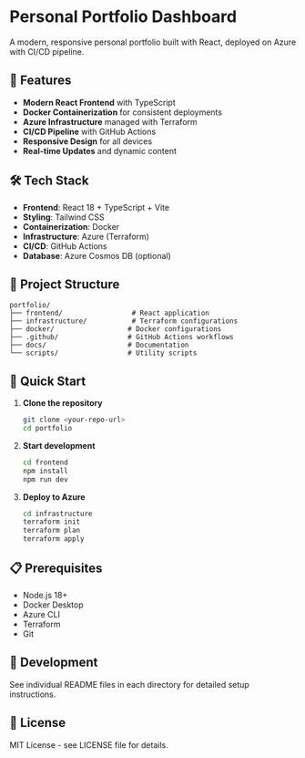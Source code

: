 # Personal Portfolio Dashboard

A modern, responsive personal portfolio built with React, deployed on Azure with CI/CD pipeline.

## 🚀 Features

- **Modern React Frontend** with TypeScript
- **Docker Containerization** for consistent deployments
- **Azure Infrastructure** managed with Terraform
- **CI/CD Pipeline** with GitHub Actions
- **Responsive Design** for all devices
- **Real-time Updates** and dynamic content

## 🛠 Tech Stack

- **Frontend**: React 18 + TypeScript + Vite
- **Styling**: Tailwind CSS
- **Containerization**: Docker
- **Infrastructure**: Azure (Terraform)
- **CI/CD**: GitHub Actions
- **Database**: Azure Cosmos DB (optional)

## 📁 Project Structure

```
portfolio/
├── frontend/                 # React application
├── infrastructure/           # Terraform configurations
├── docker/                  # Docker configurations
├── .github/                 # GitHub Actions workflows
├── docs/                    # Documentation
└── scripts/                 # Utility scripts
```

## 🚀 Quick Start

1. **Clone the repository**
   ```bash
   git clone <your-repo-url>
   cd portfolio
   ```

2. **Start development**
   ```bash
   cd frontend
   npm install
   npm run dev
   ```

3. **Deploy to Azure**
   ```bash
   cd infrastructure
   terraform init
   terraform plan
   terraform apply
   ```

## 📋 Prerequisites

- Node.js 18+
- Docker Desktop
- Azure CLI
- Terraform
- Git

## 🔧 Development

See individual README files in each directory for detailed setup instructions.

## 📄 License

MIT License - see LICENSE file for details. 